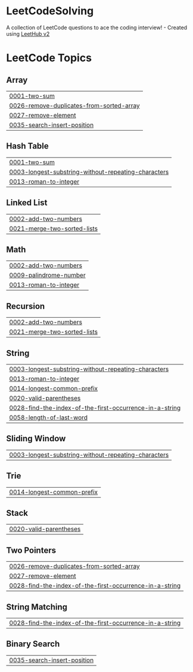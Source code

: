 # LeetCodeSolving
A collection of LeetCode questions to ace the coding interview! - Created using [LeetHub v2](https://github.com/arunbhardwaj/LeetHub-2.0)

<!---LeetCode Topics Start-->
# LeetCode Topics
## Array
|  |
| ------- |
| [0001-two-sum](https://github.com/namsy8471/LeetCodeSolving/tree/master/0001-two-sum) |
| [0026-remove-duplicates-from-sorted-array](https://github.com/namsy8471/LeetCodeSolving/tree/master/0026-remove-duplicates-from-sorted-array) |
| [0027-remove-element](https://github.com/namsy8471/LeetCodeSolving/tree/master/0027-remove-element) |
| [0035-search-insert-position](https://github.com/namsy8471/LeetCodeSolving/tree/master/0035-search-insert-position) |
## Hash Table
|  |
| ------- |
| [0001-two-sum](https://github.com/namsy8471/LeetCodeSolving/tree/master/0001-two-sum) |
| [0003-longest-substring-without-repeating-characters](https://github.com/namsy8471/LeetCodeSolving/tree/master/0003-longest-substring-without-repeating-characters) |
| [0013-roman-to-integer](https://github.com/namsy8471/LeetCodeSolving/tree/master/0013-roman-to-integer) |
## Linked List
|  |
| ------- |
| [0002-add-two-numbers](https://github.com/namsy8471/LeetCodeSolving/tree/master/0002-add-two-numbers) |
| [0021-merge-two-sorted-lists](https://github.com/namsy8471/LeetCodeSolving/tree/master/0021-merge-two-sorted-lists) |
## Math
|  |
| ------- |
| [0002-add-two-numbers](https://github.com/namsy8471/LeetCodeSolving/tree/master/0002-add-two-numbers) |
| [0009-palindrome-number](https://github.com/namsy8471/LeetCodeSolving/tree/master/0009-palindrome-number) |
| [0013-roman-to-integer](https://github.com/namsy8471/LeetCodeSolving/tree/master/0013-roman-to-integer) |
## Recursion
|  |
| ------- |
| [0002-add-two-numbers](https://github.com/namsy8471/LeetCodeSolving/tree/master/0002-add-two-numbers) |
| [0021-merge-two-sorted-lists](https://github.com/namsy8471/LeetCodeSolving/tree/master/0021-merge-two-sorted-lists) |
## String
|  |
| ------- |
| [0003-longest-substring-without-repeating-characters](https://github.com/namsy8471/LeetCodeSolving/tree/master/0003-longest-substring-without-repeating-characters) |
| [0013-roman-to-integer](https://github.com/namsy8471/LeetCodeSolving/tree/master/0013-roman-to-integer) |
| [0014-longest-common-prefix](https://github.com/namsy8471/LeetCodeSolving/tree/master/0014-longest-common-prefix) |
| [0020-valid-parentheses](https://github.com/namsy8471/LeetCodeSolving/tree/master/0020-valid-parentheses) |
| [0028-find-the-index-of-the-first-occurrence-in-a-string](https://github.com/namsy8471/LeetCodeSolving/tree/master/0028-find-the-index-of-the-first-occurrence-in-a-string) |
| [0058-length-of-last-word](https://github.com/namsy8471/LeetCodeSolving/tree/master/0058-length-of-last-word) |
## Sliding Window
|  |
| ------- |
| [0003-longest-substring-without-repeating-characters](https://github.com/namsy8471/LeetCodeSolving/tree/master/0003-longest-substring-without-repeating-characters) |
## Trie
|  |
| ------- |
| [0014-longest-common-prefix](https://github.com/namsy8471/LeetCodeSolving/tree/master/0014-longest-common-prefix) |
## Stack
|  |
| ------- |
| [0020-valid-parentheses](https://github.com/namsy8471/LeetCodeSolving/tree/master/0020-valid-parentheses) |
## Two Pointers
|  |
| ------- |
| [0026-remove-duplicates-from-sorted-array](https://github.com/namsy8471/LeetCodeSolving/tree/master/0026-remove-duplicates-from-sorted-array) |
| [0027-remove-element](https://github.com/namsy8471/LeetCodeSolving/tree/master/0027-remove-element) |
| [0028-find-the-index-of-the-first-occurrence-in-a-string](https://github.com/namsy8471/LeetCodeSolving/tree/master/0028-find-the-index-of-the-first-occurrence-in-a-string) |
## String Matching
|  |
| ------- |
| [0028-find-the-index-of-the-first-occurrence-in-a-string](https://github.com/namsy8471/LeetCodeSolving/tree/master/0028-find-the-index-of-the-first-occurrence-in-a-string) |
## Binary Search
|  |
| ------- |
| [0035-search-insert-position](https://github.com/namsy8471/LeetCodeSolving/tree/master/0035-search-insert-position) |
<!---LeetCode Topics End-->